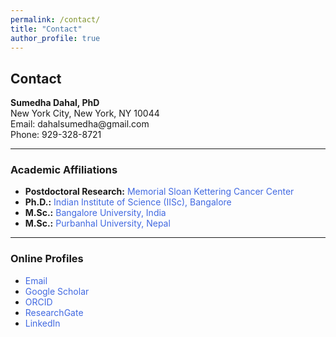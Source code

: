 ```yaml
---
permalink: /contact/
title: "Contact"
author_profile: true
---
```


<html>
<head>
<style>
a:link {
  color: RoyalBlue;
  background-color: transparent;
  text-decoration: none;
}
a:visited {
  color: Purple;
  background-color: transparent;
  text-decoration: none;
}
a:hover {
  color: RoyalBlue;
  background-color: transparent;
  text-decoration: underline;
}
a:active {
  color: DarkRed;
  background-color: transparent;
  text-decoration: underline;
}
</style>
</head>

<body>

<h2>Contact</h2>

<p>
  <strong>Sumedha Dahal, PhD</strong><br>
  New York City, New York, NY 10044<br>
  Email: dahalsumedha@gmail.com<br>
  Phone: 929-328-8721
</p>


<hr>

<h3>Academic Affiliations</h3>
<ul>
  <li><strong>Postdoctoral Research:</strong> <a href="https://www.mskcc.org/research/ski/labs/members/sumedha-dahal" target="_blank">Memorial Sloan Kettering Cancer Center</a></li>
  <li><strong>Ph.D.:</strong> <a href="https://www.iisc.ac.in/" target="_blank">Indian Institute of Science (IISc), Bangalore</a></li>
  <li><strong>M.Sc.:</strong> <a href="https://bangaloreuniversity.karnataka.gov.in/" target="_blank">Bangalore University, India</a></li>
  <li><strong>M.Sc.:</strong> <a href="https://purbanchaluniversity.edu.np/" target="_blank">Purbanhal University, Nepal</a></li>
</ul>

<hr>

<h3>Online Profiles</h3>
<ul>
  <li><a href="mailto:dahalsumedha@gmail.com">Email</a></li>
  <li><a href="https://scholar.google.com/citations?user=zSO66YwAAAAJ&hl=en" target="_blank">Google Scholar</a></li>
  <li><a href="https://orcid.org/0000-0003-3682-5656" target="_blank">ORCID</a></li>
  <li><a href="https://www.researchgate.net/profile/Sumedha-Dahal-2" target="_blank">ResearchGate</a></li>
  <li><a href="https://www.linkedin.com/in/sumedha-dahal-8b08b261/" target="_blank">LinkedIn</a></li>
</ul>

</body>
</html>

